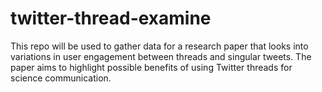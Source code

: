 # twitter-thread-examine
This repo will be used to gather data for a research paper that looks into variations in user engagement between threads and singular tweets. The paper aims to highlight possible benefits of using Twitter threads for science communication.
